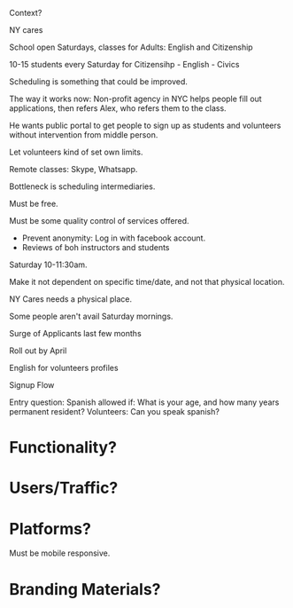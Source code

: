 Context?

NY cares

School open Saturdays, classes for Adults: English and Citizenship

10-15 students every Saturday for Citizensihp
	- English
	- Civics

Scheduling is something that could be improved.

The way it works now: Non-profit agency in NYC helps people fill out applications, then refers Alex, who refers them to the class.

He wants public portal to get people to sign up as students and volunteers without intervention from middle person. 

Let volunteers kind of set own limits. 

Remote classes: Skype, Whatsapp.

Bottleneck is scheduling intermediaries.

Must be free.

Must be some quality control of services offered.

- Prevent anonymity: Log in with facebook account. 
- Reviews of boh instructors and students

Saturday 10-11:30am.

Make it not dependent on specific time/date, and not that physical location. 

NY Cares needs a physical place.

Some people aren't avail Saturday mornings. 

Surge of Applicants last few months

Roll out by April

English for volunteers profiles

Signup Flow

Entry question: Spanish allowed if: What is your age, and how many years permanent resident?
Volunteers: Can you speak spanish?

# Functionality?

# Users/Traffic?

# Platforms?

Must be mobile responsive. 

# Branding Materials?

